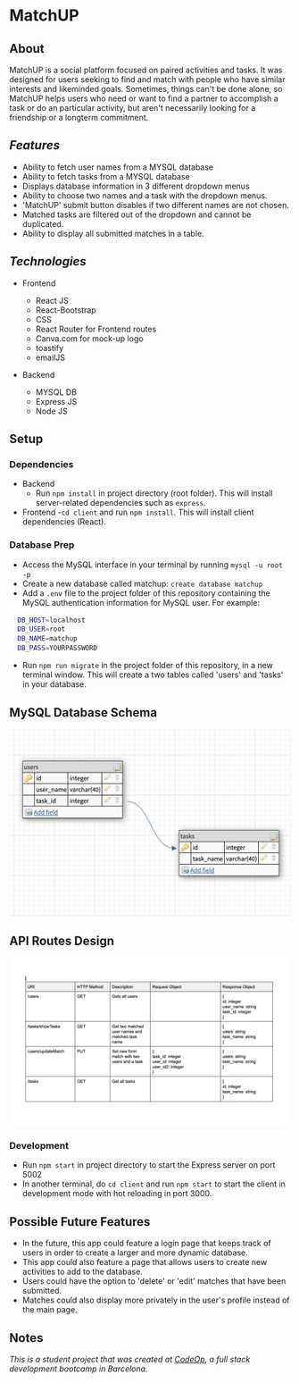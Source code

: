 
# MatchUP

## About

MatchUP is a social platform focused on paired activities and tasks. It was designed for users seeking to find and match with people who have similar interests and likeminded goals. Sometimes, things can't be done alone, so MatchUP helps users who need or want to find a partner to accomplish a task or do an particular activity, but aren't necessarily looking for a friendship or a longterm commitment.



## _Features_

- Ability to fetch user names from a MYSQL database
- Ability to fetch tasks from a MYSQL database
- Displays database information in 3 different dropdown menus
- Ability to choose two names and a task with the dropdown menus.
- 'MatchUP' submit button disables if two different names are not chosen.
- Matched tasks are filtered out of the dropdown and cannot be duplicated.
- Ability to display all submitted matches in a table.

## _Technologies_

- Frontend

  - React JS
  - React-Bootstrap
  - CSS
  - React Router for Frontend routes
  - Canva.com for mock-up logo
  - toastify
  - emailJS

- Backend
  - MYSQL DB
  - Express JS
  - Node JS

## Setup

### Dependencies

- Backend
  - Run `npm install` in project directory (root folder). This will install server-related dependencies such as `express`.
- Frontend 
  -`cd client` and run `npm install`. This will install client dependencies (React).

### Database Prep

- Access the MySQL interface in your terminal by running `mysql -u root -p`
- Create a new database called matchup: `create database matchup`
- Add a `.env` file to the project folder of this repository containing the MySQL authentication information for MySQL user. For example:

```bash
  DB_HOST=localhost
  DB_USER=root
  DB_NAME=matchup
  DB_PASS=YOURPASSWORD
```

- Run `npm run migrate` in the project folder of this repository, in a new terminal window. This will create a two tables called 'users' and 'tasks' in your database.

## MySQL Database Schema

![database-schema](database-schema-matchup.png)

## API Routes Design
![api-routes-design](matchup-api-routes-design.png)

### Development

- Run `npm start` in project directory to start the Express server on port 5002
- In another terminal, do `cd client` and run `npm start` to start the client in development mode with hot reloading in port 3000.

## Possible Future Features

- In the future, this app could feature a login page that keeps track of users in order to create a larger and more dynamic database.
- This app could also feature a page that allows users to create new activities to add to the database.
- Users could have the option to 'delete' or 'edit' matches that have been submitted.
- Matches could also display more privately in the user's profile instead of the main page.

## Notes

_This is a student project that was created at [CodeOp](http://CodeOp.tech), a full stack development bootcamp in Barcelona._
